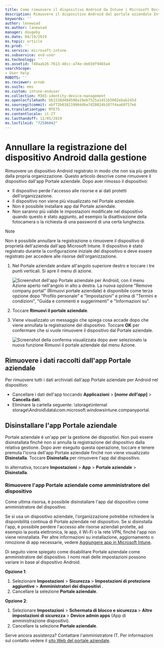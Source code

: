 ```yaml
---
title: Come rimuovere il dispositivo Android da Intune | Microsoft Docs
description: Rimuovere il dispositivo Android dal portale aziendale Intune
keywords: ''
author: lenewsad
ms.author: lanewsad
manager: dougeby
ms.date: 04/19/2019
ms.topic: article
ms.prod: ''
ms.service: microsoft-intune
ms.subservice: end-user
ms.technology: ''
ms.assetid: f40aab26-7613-48cc-a74e-de83df9465a4
searchScope:
- User help
ROBOTS: ''
ms.reviewer: arnab
ms.suite: ems
ms.custom: intune-enduser
ms.collection: M365-identity-device-management
ms.openlocfilehash: bb1538d484590a19eb7525a1451b5082ebab245d
ms.sourcegitcommit: ebf72b038219904d6e7d20024b107f4aa68f57e6
ms.translationtype: MTE75
ms.contentlocale: it-IT
ms.lasthandoff: 12/05/2019
ms.locfileid: "72506042"
---
```

# <a name="unenroll-your-android-device-from-management"></a>Annullare la registrazione del dispositivo Android dalla gestione  

Rimuovere un dispositivo Android registrato in modo che non sia più gestito dalla propria organizzazione. Questo articolo descrive come rimuovere il dispositivo dall'app Portale aziendale. Dopo aver rimosso il dispositivo:  

* Il dispositivo perde l'accesso alle risorse e ai dati protetti dell'organizzazione.
* Il dispositivo non viene più visualizzato nel Portale aziendale.
* Non è possibile installare app dal Portale aziendale.
* Non saranno più valide le impostazioni modificate nel dispositivo quando questo è stato aggiunto, ad esempio la disattivazione della fotocamera o la richiesta di una password di una certa lunghezza.  

> [!NOTE]
> Non è possibile annullare la registrazione o rimuovere il dispositivo di proprietà dell'azienda dall'app Microsoft Intune. Il dispositivo è stato registrato durante la configurazione iniziale del dispositivo e deve essere registrato per accedere alle risorse dell'organizzazione.  

1. Nel Portale aziendale andare all'angolo superiore destro e toccare i tre punti verticali. Si apre il menu di azione.

   ![Screenshot dell'app Portale aziendale per Android, con il menu Azione aperto nell'angolo in alto a destra. La nuova opzione "Remove company portal" (Rimuovi portale aziendale) è disponibile come terza opzione dopo "Profilo personale" e "Impostazioni" e prima di "Termini e condizioni", "Guida e commenti e suggerimenti" e "Informazioni su".](./media/android_remove_cp_menu_action_after_1705.png)

2. Toccare **Rimuovi il portale aziendale**.  

3. Viene visualizzato un messaggio che spiega cosa accade dopo che viene annullata la registrazione del dispositivo. Toccare **OK** per confermare che si vuole rimuovere il dispositivo dal Portale aziendale.

   ![Screenshot della conferma visualizzata dopo aver selezionato la nuova funzione Rimuovi il portale aziendale dal menu Azione.](./media/android_remove_cp_menu_confirmation_after_1705.png)

## <a name="remove-data-collected-by-the-company-portal-app"></a>Rimuovere i dati raccolti dall'app Portale aziendale  

Per rimuovere tutti i dati archiviati dall'app Portale aziendale per Android nel dispositivo:

- Cancellare i dati dell'app toccando **Applicazioni** > **[*nome dell'app*]**  > **Cancella dati**.
- Eliminare la cartella seguente: \storage\internal storage\Android\data\com.microsoft.windowsintune.companyportal.

## <a name="uninstall-the-company-portal-app"></a>Disinstallare l'app Portale aziendale

Portale aziendale è un'app per la gestione dei dispositivi. Non può essere disinstallata finché non si annulla la registrazione del dispositivo dalla relativa gestione. Dopo aver eseguito questa operazione, toccare e tenere premuta l'icona dell'app Portale aziendale finché non viene visualizzato **Disinstalla**. Toccare **Disinstalla** per rimuovere l'app dal dispositivo.  

In alternativa, toccare **Impostazioni** > **App** > **Portale aziendale** > **Disinstalla**.  

### <a name="remove-the-company-portal-app-as-a-device-administrator"></a>Rimuovere l'app Portale aziendale come amministratore del dispositivo

Come ultima risorsa, è possibile disinstallare l'app dal dispositivo come amministratore del dispositivo.  

Se si usa un dispositivo aziendale, l'organizzazione potrebbe richiedere la disponibilità continua di Portale aziendale nel dispositivo. Se si disinstalla l'app, è possibile perdere l'accesso alle risorse aziendali protette, ad esempio la posta elettronica, le app, il Wi-Fi o la rete VPN, finché l'app non viene reinstallata. Per altre informazioni su installazione, aggiornamento o rimozione di app necessarie, vedere [Aggiungere app in Microsoft Intune](/intune/apps/apps-add#apps-that-are-added-automatically-by-intune).

Di seguito viene spiegato come disabilitare Portale aziendale come amministratore del dispositivo. I nomi reali delle impostazioni possono variare in base al dispositivo Android.  

**Opzione 1**:  

1. Selezionare **Impostazioni** > **Sicurezza** > **Impostazioni di protezione aggiuntive** > **Amministratori dei dispositivi** .  
2. Cancellare la selezione **Portale aziendale**.  

**Opzione 2**:

1. Selezionare **Impostazioni** > **Schermata di blocco e sicurezza** > **Altre impostazioni di sicurezza** > **Device admin apps** (App di amministrazione dispositivi).
2. Cancellare la selezione **Portale aziendale**.

Serve ancora assistenza? Contattare l'amministratore IT. Per informazioni sul contatto vedere il [sito Web del portale aziendale](https://go.microsoft.com/fwlink/?linkid=2010980).
